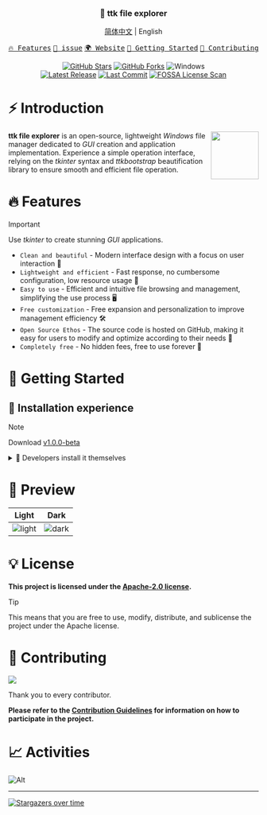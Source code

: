 <p align="center"><img src="https://raw.githubusercontent.com/pyheight/ttk-file-explorer/main/images/splash.png" alt=""></p>

<h3 align="center">📂 ttk file explorer</h3>

<p align="center"><a href="README.md">简体中文</a> | English</p> 


<p align="center">
    <a href="#-Features"><kbd>🔥 Features</kbd></a>
    <a href="https://github.com/pyheight/ttk-file-explorer/issues/new" target="_blank"><kbd>📌 issue</kbd></a>
    <a href="https://pyheight.github.io/ttk-file-explorer/" target="_blank"><kbd>🌍 Website</kbd></a>
    <a href="#-Getting-Started"><kbd>🚀 Getting Started</kbd></a>
    <a href="#-Contributing"><kbd>🤝 Contributing</kbd></a>
</p>

<div align="center">  
<a href="https://github.com/pyheight/ttk-file-explorer/stargazers"><img src="https://img.shields.io/github/stars/pyheight/ttk-file-explorer?style=social&logo=github" alt="GitHub Stars"></a>
<a href="https://github.com/pyheight/ttk-file-explorer/network/members"><img src="https://img.shields.io/github/forks/pyheight/ttk-file-explorer?style=social&logo=github" alt="GitHub Forks"></a>
<img src="https://img.shields.io/badge/Platform-Windows-blue.svg?style=social&logo=GitHub" alt="Windows">
</div>  
<div align="center">  
<a href="https://github.com/pyheight/ttk-file-explorer/releases"><img src="https://img.shields.io/github/v/release/pyheight/ttk-file-explorer?color=blue&style=flat-square" alt="Latest Release"></a>
<a href="https://github.com/pyheight/ttk-file-explorer/commits/main"><img src="https://img.shields.io/github/last-commit/pyheight/ttk-file-explorer?style=flat-square" alt="Last Commit"></a>
<a href="https://app.fossa.com/projects/git%2Bgithub.com%2Fpyheight%2Fttk-file-explorer?ref=badge_shield"><img src="https://app.fossa.com/api/projects/git%2Bgithub.com%2Fpyheight%2Fttk-file-explorer.svg?type=shield" alt="FOSSA License Scan"></a>
</div>  

# ⚡ Introduction

<img align="right" height="96px" src="https://raw.githubusercontent.com/pyheight/ttk-file-explorer/main/images/icon.png" alt="" />

**ttk file explorer** is an open-source, lightweight *Windows* file manager dedicated to *GUI* creation and application implementation. Experience a simple operation interface, relying on the *tkinter* syntax and *ttkbootstrap* beautification library to ensure smooth and efficient file operation.

# 🔥 Features

> [!IMPORTANT]
> Use *tkinter* to create stunning *GUI* applications.

- `Clean and beautiful` - Modern interface design with a focus on user interaction 🌟
- `Lightweight and efficient` - Fast response, no cumbersome configuration, low resource usage 🍃
- `Easy to use` - Efficient and intuitive file browsing and management, simplifying the use process 🖥️
- `Free customization` - Free expansion and personalization to improve management efficiency 🛠️
- `Open Source Ethos` - The source code is hosted on GitHub, making it easy for users to modify and optimize according to their needs 🦦
- `Completely free` - No hidden fees, free to use forever 💸

# 🚀 Getting Started

## 🎉 Installation experience

> [!NOTE]
> Download [v1.0.0-beta](https://github.com/pyheight/ttk-file-explorer/releases/tag/v1.0.0-beta)

<details>

<summary>🚄 Developers install it themselves</summary>

<br>

**Make sure you have installed the `Python 3.x` environment.**

## Download or clone the repository

```bash
git clone https://github.com/pyheight/ttk-file-explorer.git
```

## Navigate to the source directory

```bash
cd ttk-file-explorer/src
```

## Install project dependencies

```bash
pip install -r requirements.txt
```

## Start the project

```bash
python main.py
```

</details>

# 👀 Preview

Light|Dark|
|--|--|
|![light](https://raw.githubusercontent.com/pyheight/ttk-file-explorer/main/images/v1.0.0-test-interface.png)|![dark](https://raw.githubusercontent.com/pyheight/ttk-file-explorer/main/images/v1.0.0-test-interface-dark.png)|

# 💡 License

**This project is licensed under the [Apache-2.0 license](LICENSE).**

> [!TIP]
> This means that you are free to use, modify, distribute, and sublicense the project under the Apache license.

# 🤝 Contributing

<a href="https://github.com/pyheight/ttk-file-explorer/graphs/contributors"><img src="https://contrib.rocks/image?repo=pyheight/ttk-file-explorer"/></a>

Thank you to every contributor.

**Please refer to the [Contribution Guidelines](CONTRIBUTING.md) for information on how to participate in the project.**

# 📈 Activities

![Alt](https://repobeats.axiom.co/api/embed/20d6c7c443b43d705d0c358d0164fc905511be15.svg "Repobeats analytics image")

---

[![Stargazers over time](https://starchart.cc/pyheight/ttk-file-explorer.svg?variant=adaptive)](https://starchart.cc/pyheight/ttk-file-explorer)
